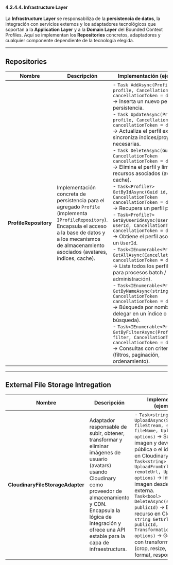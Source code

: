 ﻿#### 4.2.4.4. Infrastructure Layer ####

La **Infrastructure Layer** se responsabiliza de la **persistencia de datos**, la integración con servicios externos y los adaptadores tecnológicos que soportan a la **Application Layer** y a la **Domain Layer** del Bounded Context Profiles. Aquí se implementan los **Repositories** concretos, adaptadores y cualquier componente dependiente de la tecnología elegida.

---

## Repositories


| Nombre                | Descripción                                                                                                                                                                                                             | Implementación (ejemplos)                                                                                                                                                                                                                                                                                                                                                                                                                                                                                                                                                                                                                                                                                                                                                                                                                                                                                                                                                                                                                                                                                                                                                                                                                                                                                                                                                                                                                                                                                                                                                                                                                                                                                                                                                                                                                         |
| --------------------- | ----------------------------------------------------------------------------------------------------------------------------------------------------------------------------------------------------------------------- | ------------------------------------------------------------------------------------------------------------------------------------------------------------------------------------------------------------------------------------------------------------------------------------------------------------------------------------------------------------------------------------------------------------------------------------------------------------------------------------------------------------------------------------------------------------------------------------------------------------------------------------------------------------------------------------------------------------------------------------------------------------------------------------------------------------------------------------------------------------------------------------------------------------------------------------------------------------------------------------------------------------------------------------------------------------------------------------------------------------------------------------------------------------------------------------------------------------------------------------------------------------------------------------------------------------------------------------------------------------------------------------------------------------------------------------------------------------------------------------------------------------------------------------------------------------------------------------------------------------------------------------------------------------------------------------------------------------------------------------------------------------------------------------------------------------------------------------------------------------------------------- |
| **ProfileRepository** | Implementación concreta de persistencia para el agregado `Profile` (implementa `IProfileRepository`). Encapsula el acceso a la base de datos y a los mecanismos de almacenamiento asociados (avatares, índices, cache). | - `Task AddAsync(Profile profile, CancellationToken cancellationToken = default)` → Inserta un nuevo perfil en la persistencia.<br> - `Task UpdateAsync(Profile profile, CancellationToken cancellationToken = default)` → Actualiza el perfil existente y sincroniza índices/proyecciones necesarias.<br> - `Task DeleteAsync(Guid id, CancellationToken cancellationToken = default)` → Elimina el perfil y limpia recursos asociados (avatar, cache).<br> - `Task<Profile?> GetByIdAsync(Guid id, CancellationToken cancellationToken = default)` → Recupera un perfil por su Id.<br> - `Task<Profile?> GetByUserIdAsync(UserId userId, CancellationToken cancellationToken = default)` → Obtiene el perfil asociado a un `UserId`.<br> - `Task<IEnumerable<Profile>> GetAllAsync(CancellationToken cancellationToken = default)` → Lista todos los perfiles (útil para procesos batch / administración).<br> - `Task<IEnumerable<Profile>> GetByNameAsync(string name, CancellationToken cancellationToken = default)` → Búsqueda por nombre (puede delegar en un índice o motor de búsqueda).<br> - `Task<IEnumerable<Profile>> GetByFilterAsync(ProfileFilter filter, CancellationToken cancellationToken = default)` → Consultas con criterios (filtros, paginación, ordenamiento). |

---

## External File Storage Intregation

| Nombre                           | Descripción                                                                                                                                                                                                                                          | Implementación  (ejemplos)                                                                                                                                                                                                                                                                                                                                                                                                                                                                                                                                                                                                                                                                                                                                                                                                                                                                      |
| -------------------------------- | ---------------------------------------------------------------------------------------------------------------------------------------------------------------------------------------------------------------------------------------------------- | --------------------------------------------------------------------------------------------------------------------------------------------------------------------------------------------------------------------------------------------------------------------------------------------------------------------------------------------------------------------------------------------------------------------------------------------------------------------------------------------------------------------------------------------------------------------------------------------------------------------------------------------------------------------------------------------------------------------------------------------------------------------------------------------------------------------------------------------------------------------------------------------------------------------------------- |
| **CloudinaryFileStorageAdapter** | Adaptador responsable de subir, obtener, transformar y eliminar imágenes de usuario (avatars) usando Cloudinary como proveedor de almacenamiento y CDN. Encapsula la lógica de integración y ofrece una API estable para la capa de infraestructura. | - `Task<string> UploadAsync(Stream fileStream, string fileName, UploadOptions options)` → Sube la imagen y devuelve la URL pública o el identificador en Cloudinary.<br> `Task<string> UploadFromUrlAsync(string remoteUrl, UploadOptions options)` → Importa una imagen desde una URL externa.<br> `Task<bool> DeleteAsync(string publicId)` → Elimina un recurso en Cloudinary.<br> `string GetUrl(string publicId, TransformationOptions options)` → Genera URL con transformaciones (crop, resize, quality, format, responsive). |
